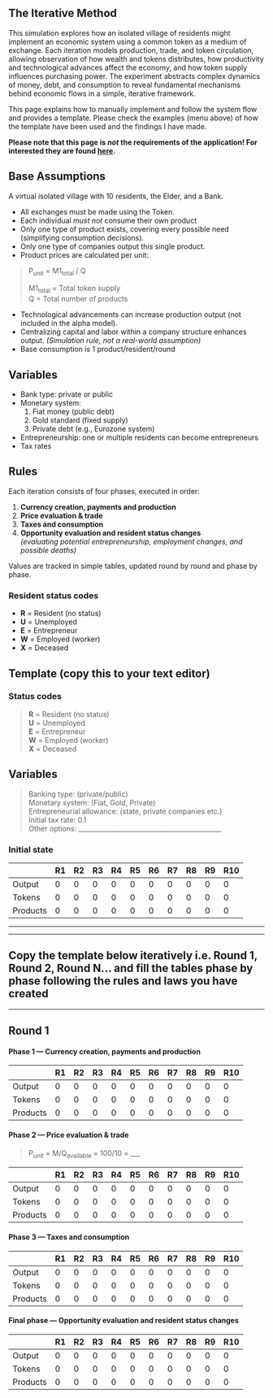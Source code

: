 ## The Iterative Method

This simulation explores how an isolated village of residents might implement an economic system using a common token as a medium of exchange. Each iteration models production, trade, and token circulation, allowing observation of how wealth and tokens distributes, how productivity and technological advances affect the economy, and how token supply influences purchasing power. The experiment abstracts complex dynamics of money, debt, and consumption to reveal fundamental mechanisms behind economic flows in a simple, iterative framework.

This page explains how to manually implement and follow the system flow and provides a template. Please check the examples (menu above) of how the template have been used and the findings I have made.

**Please note that this page is *not* the requirements of the application! For interested they are found [here](https://github.com/whyowisp/token-of-exchange/blob/main/docs/ToE-requirements.md).**

## Base Assumptions

A virtual isolated village with 10 residents, the Elder, and a Bank.

- All exchanges must be made using the Token.
- Each individual *must not* consume their own product
- Only one type of product exists, covering every possible need (simplifying consumption decisions).
- Only one type of companies output this single product.
- Product prices are calculated per unit:

> P<sub>unit</sub> = M1<sub>total</sub> / Q 
>
>M1<sub>total</sub> = Total token supply  
Q = Total number of products

- Technological advancements can increase production output (not included in the alpha model).
- Centralizing capital and labor within a company structure enhances output. *(Simulation rule, not a real-world assumption)*
- Base consumption is 1 product/resident/round

## Variables

- Bank type: private or public
- Monetary system:  
  1. Fiat money (public debt)  
  2. Gold standard (fixed supply)  
  3. Private debt (e.g., Eurozone system)  
- Entrepreneurship: one or multiple residents can become entrepreneurs
- Tax rates

## Rules

Each iteration consists of four phases, executed in order:

1. **Currency creation, payments and production**
2. **Price evaluation & trade**
3. **Taxes and consumption**
4. **Opportunity evaluation and resident status changes**  
   *(evaluating potential entrepreneurship, employment changes, and possible deaths)*

Values are tracked in simple tables, updated round by round and phase by phase.

### Resident status codes

- **R** = Resident (no status)
- **U** = Unemployed
- **E** = Entrepreneur  
- **W** = Employed (worker)  
- **X** = Deceased

## Template (copy this to your text editor)

### Status codes

> **R** = Resident (no status)  
> **U** = Unemployed  
> **E** = Entrepreneur  
> **W** = Employed (worker)  
> **X** = Deceased

## Variables

> Banking type: (private/public)  
> Monetary system: (Fiat, Gold, Private)  
> Entrepreneurial allowance: (state, private companies etc.)  
> Initial tax rate: 0.1  
> Other options: ____________________________________________


### Initial state

|       | R1 | R2 | R3 | R4 | R5 | R6 | R7 | R8 | R9 | R10 |
|-------|----|----|----|----|----|----|----|----|----|-----|
| Output | 0 | 0 | 0 | 0 | 0 | 0 | 0 | 0 | 0 | 0 |
| Tokens | 0 | 0 | 0 | 0 | 0 | 0 | 0 | 0 | 0 | 0 |
| Products | 0 | 0 | 0 | 0 | 0 | 0 | 0 | 0 | 0 | 0 |

---
---
**Copy the template below iteratively i.e. Round 1, Round 2, Round N... and fill the tables phase by phase following the rules and laws you have created**
---
---

## Round 1

#### Phase 1 — Currency creation, payments and production

|       | R1 | R2 | R3 | R4 | R5 | R6 | R7 | R8 | R9 | R10 |
|-------|----|----|----|----|----|----|----|----|----|-----|
| Output | 0 | 0 | 0 | 0 | 0 | 0 | 0 | 0 | 0 | 0 |
| Tokens | 0 | 0 | 0 | 0 | 0 | 0 | 0 | 0 | 0 | 0 |
| Products | 0 | 0 | 0 | 0 | 0 | 0 | 0 | 0 | 0 | 0 |

#### Phase 2 — Price evaluation & trade

 > P<sub>unit</sub> = M/Q<sub>available</sub> = 100/10 = ___

|       | R1 | R2 | R3 | R4 | R5 | R6 | R7 | R8 | R9 | R10 |
|-------|----|----|----|----|----|----|----|----|----|-----|
| Output | 0 | 0 | 0 | 0 | 0 | 0 | 0 | 0 | 0 | 0 |
| Tokens | 0 | 0 | 0 | 0 | 0 | 0 | 0 | 0 | 0 | 0 |
| Products | 0 | 0 | 0 | 0 | 0 | 0 | 0 | 0 | 0 | 0 |

#### Phase 3 — Taxes and consumption

|       | R1 | R2 | R3 | R4 | R5 | R6 | R7 | R8 | R9 | R10 |
|-------|----|----|----|----|----|----|----|----|----|-----|
| Output | 0 | 0 | 0 | 0 | 0 | 0 | 0 | 0 | 0 | 0 |
| Tokens | 0 | 0 | 0 | 0 | 0 | 0 | 0 | 0 | 0 | 0 |
| Products | 0 | 0 | 0 | 0 | 0 | 0 | 0 | 0 | 0 | 0 |

#### Final phase — Opportunity evaluation and resident status changes

|       | R1 | R2 | R3 | R4 | R5 | R6 | R7 | R8 | R9 | R10 |
|-------|----|----|----|----|----|----|----|----|----|-----|
| Output | 0 | 0 | 0 | 0 | 0 | 0 | 0 | 0 | 0 | 0 |
| Tokens | 0 | 0 | 0 | 0 | 0 | 0 | 0 | 0 | 0 | 0 |
| Products | 0 | 0 | 0 | 0 | 0 | 0 | 0 | 0 | 0 | 0 |
